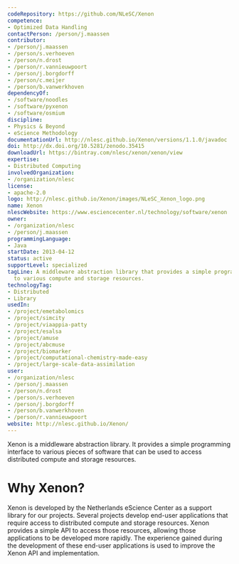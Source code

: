 ```yaml
---
codeRepository: https://github.com/NLeSC/Xenon
competence:
- Optimized Data Handling
contactPerson: /person/j.maassen
contributor:
- /person/j.maassen
- /person/s.verhoeven
- /person/n.drost
- /person/r.vannieuwpoort
- /person/j.borgdorff
- /person/c.meijer
- /person/b.vanwerkhoven
dependencyOf:
- /software/noodles
- /software/pyxenon
- /software/osmium
discipline:
- Physics & Beyond
- eScience Methodology
documentationUrl: http://nlesc.github.io/Xenon/versions/1.1.0/javadoc
doi: http://dx.doi.org/10.5281/zenodo.35415
downloadUrl: https://bintray.com/nlesc/xenon/xenon/view
expertise:
- Distributed Computing
involvedOrganization:
- /organization/nlesc
license:
- apache-2.0
logo: http://nlesc.github.io/Xenon/images/NLeSC_Xenon_logo.png
name: Xenon
nlescWebsite: https://www.esciencecenter.nl/technology/software/xenon
owner:
- /organization/nlesc
- /person/j.maassen
programmingLanguage:
- Java
startDate: 2013-04-12
status: active
supportLevel: specialized
tagLine: A middleware abstraction library that provides a simple programming interface
  to various compute and storage resources.
technologyTag:
- Distributed
- Library
usedIn:
- /project/emetabolomics
- /project/simcity
- /project/viaappia-patty
- /project/esalsa
- /project/amuse
- /project/abcmuse
- /project/biomarker
- /project/computational-chemistry-made-easy
- /project/large-scale-data-assimilation
user:
- /organization/nlesc
- /person/j.maassen
- /person/n.drost
- /person/s.verhoeven
- /person/j.borgdorff
- /person/b.vanwerkhoven
- /person/r.vannieuwpoort
website: http://nlesc.github.io/Xenon/
---
```

Xenon is a middleware abstraction library. It provides a simple
programming interface to various pieces of software that can be used to
access distributed compute and storage resources.

# Why Xenon?

Xenon is developed by the Netherlands eScience Center as a support
library for our projects. Several projects develop end-user applications
that require access to distributed compute and storage resources. Xenon
provides a simple API to access those resources, allowing those
applications to be developed more rapidly. The experience gained during
the development of these end-user applications is used to improve the
Xenon API and implementation.
